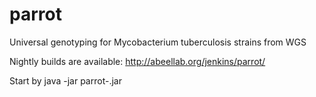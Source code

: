 # parrot
Universal genotyping for Mycobacterium tuberculosis strains from WGS

Nightly builds are available: http://abeellab.org/jenkins/parrot/

Start by java -jar parrot-<version>.jar
